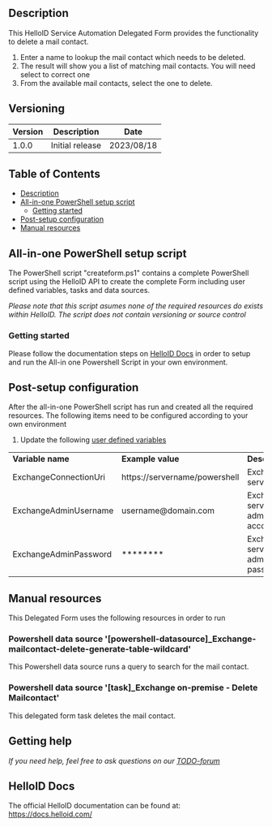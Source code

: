 <!-- Description -->
## Description
This HelloID Service Automation Delegated Form provides the functionality to delete a mail contact.

 1. Enter a name to lookup the mail contact which needs to be deleted.
 2. The result will show you a list of matching mail contacts. You will need select to correct one
 3. From the available mail contacts, select the one to delete.

## Versioning
| Version | Description | Date |
| - | - | - |
| 1.0.0   | Initial release | 2023/08/18  |

<!-- TABLE OF CONTENTS -->
## Table of Contents
* [Description](#description)
* [All-in-one PowerShell setup script](#all-in-one-powershell-setup-script)
  * [Getting started](#getting-started)
* [Post-setup configuration](#post-setup-configuration)
* [Manual resources](#manual-resources)


## All-in-one PowerShell setup script
The PowerShell script "createform.ps1" contains a complete PowerShell script using the HelloID API to create the complete Form including user defined variables, tasks and data sources.

 _Please note that this script asumes none of the required resources do exists within HelloID. The script does not contain versioning or source control_


### Getting started
Please follow the documentation steps on [HelloID Docs](https://docs.helloid.com/hc/en-us/articles/360017556559-Service-automation-GitHub-resources) in order to setup and run the All-in one Powershell Script in your own environment.


## Post-setup configuration
After the all-in-one PowerShell script has run and created all the required resources. The following items need to be configured according to your own environment
 1. Update the following [user defined variables](https://docs.helloid.com/hc/en-us/articles/360014169933-How-to-Create-and-Manage-User-Defined-Variables)
<table>
  <tr><td><strong>Variable name</strong></td><td><strong>Example value</strong></td><td><strong>Description</strong></td></tr>
  <tr><td>ExchangeConnectionUri</td><td>https://servername/powershell</td><td>Exchange server URI</td></tr>
  <tr><td>ExchangeAdminUsername</td><td>username@domain.com</td><td>Exchange server admin account</td></tr>
  <tr><td>ExchangeAdminPassword</td><td>********</td><td>Exchange server admin password</td></tr>
</table>

## Manual resources
This Delegated Form uses the following resources in order to run

### Powershell data source '[powershell-datasource]_Exchange-mailcontact-delete-generate-table-wildcard'
This Powershell data source runs a query to search for the mail contact.

### Powershell data source '[task]_Exchange on-premise - Delete Mailcontact'
This delegated form task deletes the mail contact.

## Getting help
_If you need help, feel free to ask questions on our [TODO-forum](https://forum.helloid.com/forum/helloid-connectors/service-automation/0000-helloid-sa-exchange-on-premises-delete-mailcontact)_

## HelloID Docs
The official HelloID documentation can be found at: https://docs.helloid.com/